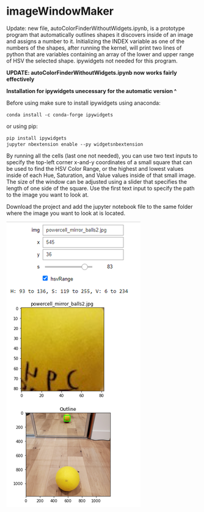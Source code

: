 # imageWindowMaker

Update: new file, autoColorFinderWithoutWidgets.ipynb, is a prototype program that automatically outlines shapes it discovers inside of an image and assigns a number to it. Initializing the INDEX variable as one of the numbers of the shapes, after running the kernel, will print two lines of python that are variables containing an array of the lower and upper range of HSV the selected shape. ipywidgets not needed for this program.

**UPDATE: autoColorFinderWithoutWidgets.ipynb now works fairly effectively**

**Installation for ipywidgets unecessary for the automatic version ^**


Before using make sure to install ipywidgets using anaconda:

```console
conda install -c conda-forge ipywidgets
```

or using pip:

```console
pip install ipywidgets
jupyter nbextension enable --py widgetsnbextension
```

By running all the cells (last one not needed), you can use two text inputs to specify the top-left corner x-and-y coordinates of a small square that can be used to find the HSV Color Range, or the highest and lowest values inside of each Hue, Saturation, and Value values inside of that small image. The size of the window can be adjusted using a slider that specifies the length of one side of the square. Use the first text input to specify the path to the image you want to look at.

Download the project and add the jupyter notebook file to the same folder where the image you want to look at is located.

![Image of UI](windowMakerUI.png)
